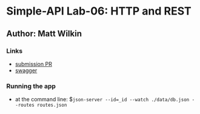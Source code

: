 # Simple-API Lab-06: HTTP and REST

## Author: Matt Wilkin

### Links

* [submission PR](https://github.com/mwilkin-401-advanced-javascript/simple-api/pull/1)
* [swagger](https://app.swaggerhub.com/apis/mwilkin/lab-06/1.0.0)


### Running the app

* at the command line: $`json-server --id=_id --watch ./data/db.json --routes routes.json`



